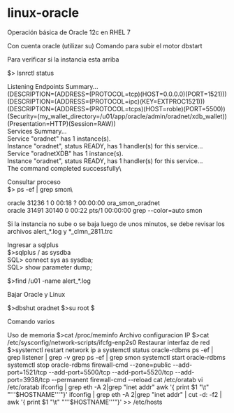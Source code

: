 # linux-oracle
Operación básica de Oracle 12c en RHEL 7

Con cuenta oracle (utilizar su)
Comando para subir el motor
dbstart <sid> 

Para verificar si la instancia esta arriba

$> lsnrctl status

Listening Endpoints Summary...\
  (DESCRIPTION=(ADDRESS=(PROTOCOL=tcp)(HOST=0.0.0.0)(PORT=1521)))\
  (DESCRIPTION=(ADDRESS=(PROTOCOL=ipc)(KEY=EXTPROC1521)))\
  (DESCRIPTION=(ADDRESS=(PROTOCOL=tcps)(HOST=roble)(PORT=5500))(Security=(my_wallet_directory=/u01/app/oracle/admin/oradnet/xdb_wallet))(Presentation=HTTP)(Session=RAW))\
Services Summary...\
Service "oradnet" has 1 instance(s).\
  Instance "oradnet", status READY, has 1 handler(s) for this service...\
Service "oradnetXDB" has 1 instance(s).\
  Instance "oradnet", status READY, has 1 handler(s) for this service...\
The command completed successfully\

Consultar proceso\
$> ps -ef | grep smon\

oracle   31236     1  0 00:18 ?        00:00:00 ora_smon_oradnet\
oracle   31491 30140  0 00:22 pts/1    00:00:00 grep --color=auto smon

Si la instancia no sube o se baja luego de unos minutos, se debe revisar los archivos alert_*.log
y *_clmn_2811.trc

Ingresar a sqlplus\
$>sqlplus / as sysdba\
SQL> connect sys as sysdba;\
SQL> show parameter dump;

$>find /u01 -name alert_*.log

Bajar Oracle y Linux

$>dbshut oradnet
$>su root
$

Comando varios

Uso de memoria
$>cat /proc/meminfo
Archivo configuracion IP
$>cat /etc/sysconfig/network-scripts/ifcfg-enp2s0
Restaurar interfaz de red
$>systemctl restart network
ip a
systemctl status oracle-rdbms
ps -ef | grep listener | grep -v grep
ps -ef | grep smon
systemctl start oracle-rdbms
systemctl stop oracle-rdbms
firewall-cmd --zone=public --add-port=1521/tcp --add-port=5500/tcp --add-port=5520/tcp --add-port=3938/tcp --permanent
firewall-cmd --reload
cat /etc/oratab
vi /etc/oratab
ifconfig | grep eth -A 2|grep "inet addr"
awk '{ print $1 "\t" "'''$HOSTNAME'''"}'
ifconfig | grep eth -A 2|grep "inet addr" | cut -d: -f2 | awk '{ print $1 "\t" "'''$HOSTNAME'''"}' >> /etc/hosts







